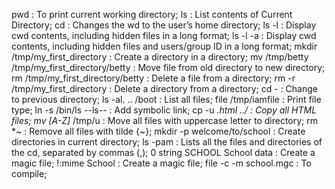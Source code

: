 pwd : To print current working directory;
ls : List contents of Current Directory;
cd : Changes the wd to the user’s home directory;
ls -l : Display cwd contents, including hidden files in a long format;
ls -l -a : Display cwd contents, including hidden files and users/group ID in a long format;
mkdir /tmp/my_first_directory : Create a directory in a directory;
mv /tmp/betty /tmp/my_first_directory/betty : Move file from old directory to new directory;
rm /tmp/my_first_directory/betty : Delete a file from a directory;
rm -r /tmp/my_first_directory : Delete a directory from a directory;
cd - : Change to previous directory;
ls -al. .. /boot : List all files;
file /tmp/iamfile : Print file type;
ln -s /bin/ls --ls-- : Add symbolic link;
cp -u *.html ../ : Copy all HTML files;
mv [A-Z]* /tmp/u : Move all files with uppercase letter to directory;
rm *~ : Remove all files with tilde {~};
mkdir -p welcome/to/school : Create directories in current directory;
ls -pam : Lists all the files and directories of the cd, separated by commas (,);
0 string SCHOOL School data : Create a magic file;
!:mime School : Create a magic file;
file -c -m school.mgc : To compile;
